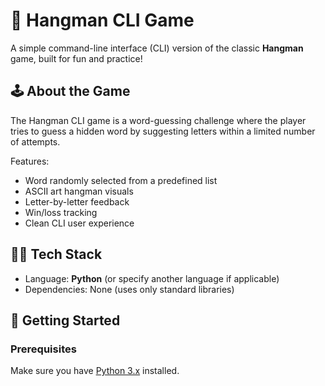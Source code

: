 # 🎯 Hangman CLI Game

A simple command-line interface (CLI) version of the classic **Hangman** game, built for fun and practice!

## 🕹️ About the Game

The Hangman CLI game is a word-guessing challenge where the player tries to guess a hidden word by suggesting letters within a limited number of attempts.

Features:
- Word randomly selected from a predefined list
- ASCII art hangman visuals
- Letter-by-letter feedback
- Win/loss tracking
- Clean CLI user experience

## 🧑‍💻 Tech Stack

- Language: **Python** (or specify another language if applicable)
- Dependencies: None (uses only standard libraries)

## 🚀 Getting Started

### Prerequisites

Make sure you have [Python 3.x](https://www.python.org/downloads/) installed.


